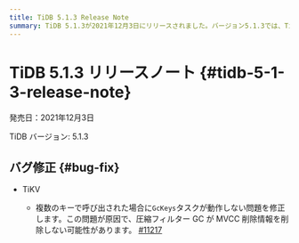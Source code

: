 ```yaml
---
title: TiDB 5.1.3 Release Note
summary: TiDB 5.1.3が2021年12月3日にリリースされました。バージョン5.1.3では、TiKVの複数のキーで呼び出された場合にGcKeysタスクが動作しない問題が修正されました。この問題が原因で、圧縮フィルターGCがMVCC削除情報を削除しない可能性があります。
---
```


# TiDB 5.1.3 リリースノート {#tidb-5-1-3-release-note}

発売日：2021年12月3日

TiDB バージョン: 5.1.3

## バグ修正 {#bug-fix}

-   TiKV

    -   複数のキーで呼び出された場合に`GcKeys`タスクが動作しない問題を修正します。この問題が原因で、圧縮フィルター GC が MVCC 削除情報を削除しない可能性があります。 [#11217](https://github.com/tikv/tikv/issues/11217)
